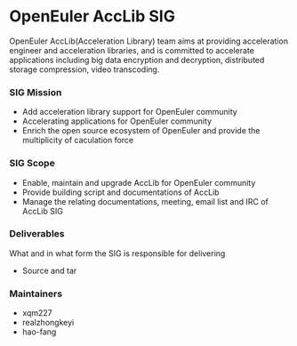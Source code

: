 
# OpenEuler AccLib SIG

OpenEuler AccLib(Acceleration Library) team aims at providing acceleration engineer and acceleration libraries, and is committed to accelerate applications including big data encryption and decryption, distributed storage compression, video transcoding.

### SIG Mission

 - Add acceleration library support for OpenEuler community
 - Accelerating applications for OpenEuler community
 - Enrich the open source ecosystem of OpenEuler and provide the multiplicity of caculation force

### SIG Scope

 - Enable, maintain and upgrade AccLib for OpenEuler community
 - Provide building script and documentations of AccLib
 - Manage the relating documentations, meeting, email list and IRC of AccLib SIG

### Deliverables

What and in what form the SIG is responsible for delivering
 
- Source and tar

### Maintainers
  - xqm227
  - realzhongkeyi
  - hao-fang


